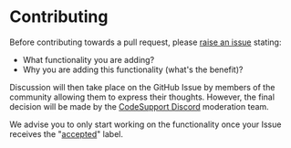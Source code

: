 # Contributing

Before contributing towards a pull request, please [raise an issue](https://github.com/codesupport/api/issues/new) stating:
- What functionality you are adding?
- Why you are adding this functionality (what's the benefit)?

Discussion will then take place on the GitHub Issue by members of the community allowing them to express their thoughts.
However, the final decision will be made by the [CodeSupport Discord](https://codesupport.dev/discord) moderation team. 

We advise you to only start working on the functionality once your Issue receives the "[accepted](https://github.com/codesupport/api/issues?q=is%3Aopen+is%3Aissue+label%3Aaccepted)" label.
